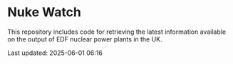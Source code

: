 # Nuke Watch

This repository includes code for retrieving the latest information available on the output of EDF nuclear power plants in the UK.

Last updated: 2025-06-01 06:16